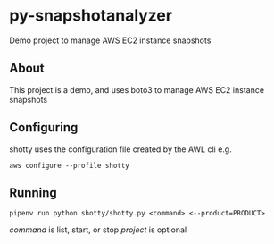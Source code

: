 # py-snapshotanalyzer
Demo project to manage AWS EC2 instance snapshots

## About

This project is a demo, and uses boto3 to manage AWS EC2 instance snapshots

## Configuring

shotty uses the configuration file created by the AWL cli e.g.

`aws configure --profile shotty`

## Running

`pipenv run python shotty/shotty.py <command> <--product=PRODUCT>`

*command* is list, start, or stop
*project* is optional
